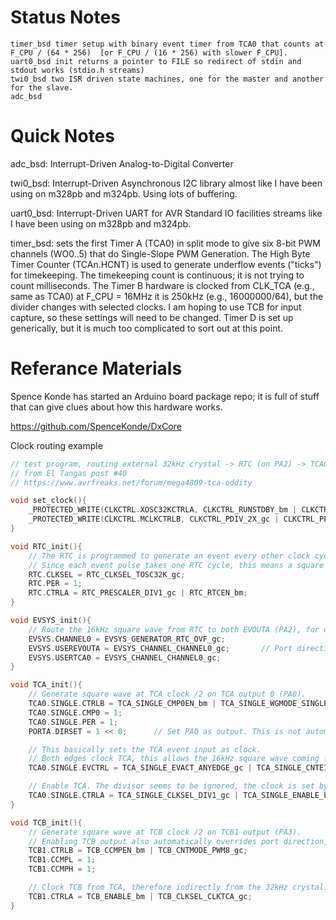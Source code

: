 # Status Notes

```
timer_bsd timer setup with binary event timer from TCA0 that counts at F_CPU / (64 * 256)  [or F_CPU / (16 * 256) with slower F_CPU].
uart0_bsd init returns a pointer to FILE so redirect of stdin and stdout works (stdio.h streams)
twi0_bsd two ISR driven state machines, one for the master and another for the slave.
adc_bsd
```

# Quick Notes

adc_bsd: Interrupt-Driven Analog-to-Digital Converter

twi0_bsd: Interrupt-Driven Asynchronous I2C library almost like I have been using on m328pb and m324pb. Using lots of buffering.

uart0_bsd: Interrupt-Driven UART for AVR Standard IO facilities streams like I have been using on m328pb and m324pb.

timer_bsd: sets the first Timer A (TCA0) in split mode to give six 8-bit PWM channels (WO0..5) that do Single-Slope PWM Generation. The High Byte Timer Counter (TCAn.HCNT) is used to generate underflow events ("ticks") for timekeeping. The timekeeping count is continuous; it is not trying to count milliseconds. The Timer B hardware is clocked from CLK_TCA (e.g., same as TCA0) at  F_CPU = 16MHz it is 250kHz (e.g., 16000000/64), but the divider changes with selected clocks. I am hoping to use TCB for input capture, so these settings will need to be changed. Timer D is set up generically, but it is much too complicated to sort out at this point.

# Referance Materials

Spence Konde has started an Arduino board package repo; it is full of stuff that can give clues about how this hardware works.

https://github.com/SpenceKonde/DxCore

Clock routing example

``` C
// test program, routing external 32kHz crystal -> RTC (on PA2) -> TCA0 (on PA0) -> TCB1 (on PA3)
// from El Tangas post #40
// https://www.avrfreaks.net/forum/mega4809-tca-oddity

void set_clock(){
    _PROTECTED_WRITE(CLKCTRL.XOSC32KCTRLA, CLKCTRL_RUNSTDBY_bm | CLKCTRL_ENABLE_bm);      // Enable 32kHz crystal; run in standby is needed.
    _PROTECTED_WRITE(CLKCTRL.MCLKCTRLB, CLKCTRL_PDIV_2X_gc | CLKCTRL_PEN_bm);             // Prescaler.
}

void RTC_init(){
    // The RTC is programmed to generate an event every other clock cycle, clocked by a 32kHz crystal.
    // Since each event pulse takes one RTC cycle, this means a square wave of 16kHz is generated on the RTC event output.
    RTC.CLKSEL = RTC_CLKSEL_TOSC32K_gc;
    RTC.PER = 1;
    RTC.CTRLA = RTC_PRESCALER_DIV1_gc | RTC_RTCEN_bm;
}

void EVSYS_init(){
    // Route the 16kHz square wave from RTC to both EVOUTA (PA2), for observation, and to the TCA event input, to clock TCA.
    EVSYS.CHANNEL0 = EVSYS_GENERATOR_RTC_OVF_gc;
    EVSYS.USEREVOUTA = EVSYS_CHANNEL_CHANNEL0_gc;       // Port direction is overridden automatically
    EVSYS.USERTCA0 = EVSYS_CHANNEL_CHANNEL0_gc;
}

void TCA_init(){
    // Generate square wave at TCA clock /2 on TCA output 0 (PA0).
    TCA0.SINGLE.CTRLB = TCA_SINGLE_CMP0EN_bm | TCA_SINGLE_WGMODE_SINGLESLOPE_gc;
    TCA0.SINGLE.CMP0 = 1;
    TCA0.SINGLE.PER = 1;
    PORTA.DIRSET = 1 << 0;      // Set PA0 as output. This is not automatic for TCA.

    // This basically sets the TCA event input as clock.
    // Both edges clock TCA, this allows the 16kHz square wave coming from RTC to clock TCA @32kHz, thus recovering the full crystal clock.
    TCA0.SINGLE.EVCTRL = TCA_SINGLE_EVACT_ANYEDGE_gc | TCA_SINGLE_CNTEI_bm;

    // Enable TCA. The divisor seems to be ignored, the clock is set by the event input.
    TCA0.SINGLE.CTRLA = TCA_SINGLE_CLKSEL_DIV1_gc | TCA_SINGLE_ENABLE_bm;
}

void TCB_init(){
    // Generate square wave at TCB clock /2 on TCB1 output (PA3).
    // Enabling TCB output also automatically overrides port direction, unlike TCA.
    TCB1.CTRLB = TCB_CCMPEN_bm | TCB_CNTMODE_PWM8_gc;
    TCB1.CCMPL = 1;
    TCB1.CCMPH = 1;

    // Clock TCB from TCA, therefore indirectly from the 32kHz crystal.
    TCB1.CTRLA = TCB_ENABLE_bm | TCB_CLKSEL_CLKTCA_gc;
}

```